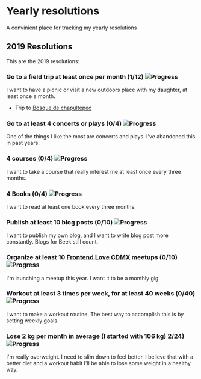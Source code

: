 # Yearly resolutions
A convinient place for tracking my yearly resolutions

## 2019 Resolutions
This are the 2019 resolutions:

### Go to a field trip at least once per month (1/12) ![Progress](http://progressed.io/bar/8)
I want to have a picnic or visit a new outdoors place with my daughter, at least once a month.

- Trip to [Bosque de chapultepec](https://www.google.com/maps/place/Bosque+de+Chapultepec/@19.4194815,-99.1916445,17z/data=!3m1!4b1!4m5!3m4!1s0x85d1ff574549573f:0x42e2e5c1a219c3af!8m2!3d19.4194815!4d-99.1894558)

### Go to at least 4 concerts or plays (0/4) ![Progress](http://progressed.io/bar/0)
One of the things I like the most are concerts and plays. I've abandoned this in past years.

### 4 courses (0/4) ![Progress](http://progressed.io/bar/0)
I want to take a course that really interest me at least once every three months.

### 4 Books (0/4) ![Progress](http://progressed.io/bar/0)
I want to read at least one book every three months.

### Publish at least 10 blog posts (0/10) ![Progress](http://progressed.io/bar/0)
I want to publish my own blog, and I want to write blog post more constantly. Blogs for Beek still count.

### Organize at least 10 [Frontend Love CDMX](https://www.meetup.com/Frontend-Love-CDMX/) meetups (0/10) ![Progress](http://progressed.io/bar/0)
I'm launching a meetup this year. I want it to be a monthly gig.

### Workout at least 3 times per week, for at least 40 weeks (0/40) ![Progress](http://progressed.io/bar/0)
I want to make a workout routine. The best way to accomplish this is by setting weekly goals.

### Lose 2 kg per month in average (I started with 106 kg) 2/24) ![Progress](http://progressed.io/bar/8)
I'm really overweight. I need to slim down to feel better. I believe that with a better diet and a workout habit I'll be able to lose some weight in a healthy way.
